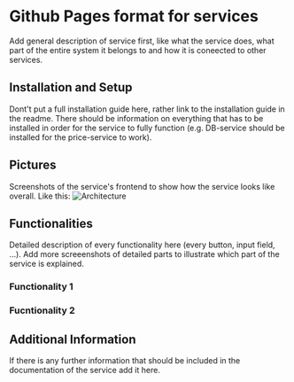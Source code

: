 # Github Pages format for services

Add general description of service first, like what the service does, what part of the entire system it belongs to and how it is coneected to other services.

## Installation and Setup

Dont't put a full installation guide here, rather link to the installation guide in the readme. 
There should be information on everything that has to be installed in order for the service to fully function (e.g. DB-service should be installed for the price-service to work).

## Pictures

Screenshots of the service's frontend to show how the service looks like overall. 
Like this: 
![Architecture](https://github.com/ccims/overview-and-documentation/blob/master/Architektur%20Gesamtsystem%20Aktuell.jpg?raw=true)

## Functionalities

Detailed description of every functionality here (every button, input field, ...). Add more screeenshots of detailed parts to illustrate which part of the service is explained.

### Functionality 1

### Fucntionality 2

## Additional Information

If there is any further information that should be included in the documentation of the service add it here. 
